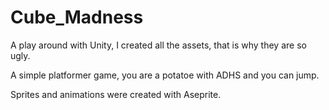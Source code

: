 # Cube_Madness
 A play around with Unity, I created all the assets, that is why they are so ugly.

 A simple platformer game, you are a potatoe with ADHS and you can jump.

 Sprites and animations were created with Aseprite.
